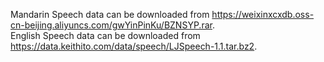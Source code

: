 Mandarin Speech data can be downloaded from https://weixinxcxdb.oss-cn-beijing.aliyuncs.com/gwYinPinKu/BZNSYP.rar.                                                 
English Speech data can be downloaded from https://data.keithito.com/data/speech/LJSpeech-1.1.tar.bz2.
